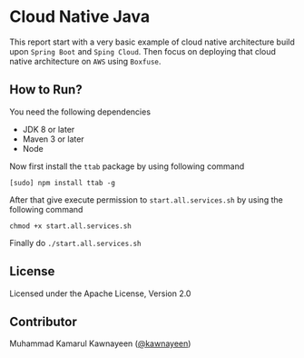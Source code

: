 Cloud Native Java
=================


This report start with a very basic example of cloud native 
architecture build upon `Spring Boot` and `Sping Cloud`. Then 
focus on deploying that cloud native architecture on `AWS` using 
`Boxfuse`. 

How to Run?
-----------
You need the following dependencies
  * JDK 8 or later
  * Maven 3 or later
  * Node

Now first install the `ttab` package by using following command

`[sudo] npm install ttab -g`

After that give execute permission to `start.all.services.sh` by using 
the following command

`chmod +x start.all.services.sh`

Finally do `./start.all.services.sh`

License
--------
Licensed under the Apache License, Version 2.0
 
 
 
Contributor
-----------
Muhammad Kamarul Kawnayeen ([@kawnayeen](https://github.com/kawnayeen))